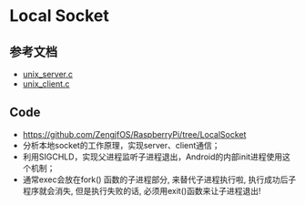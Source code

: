 # Local Socket

## 参考文档

* [unix_server.c](https://gist.github.com/tscho/397539)
* [unix_client.c](https://gist.github.com/tscho/397591)

## Code

* https://github.com/ZengjfOS/RaspberryPi/tree/LocalSocket
* 分析本地socket的工作原理，实现server、client通信；
* 利用SIGCHLD，实现父进程监听子进程退出，Android的内部init进程使用这个机制；
* 通常exec会放在fork() 函数的子进程部分, 来替代子进程执行啦, 执行成功后子程序就会消失,  但是执行失败的话, 必须用exit()函数来让子进程退出!
